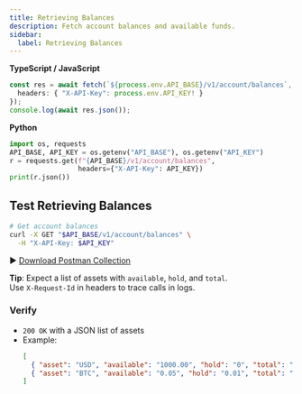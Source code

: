 ```yaml
---
title: Retrieving Balances
description: Fetch account balances and available funds.
sidebar:
  label: Retrieving Balances
---
```


**TypeScript / JavaScript**
```ts
const res = await fetch(`${process.env.API_BASE}/v1/account/balances`, {
  headers: { "X-API-Key": process.env.API_KEY! }
});
console.log(await res.json());
```

**Python**
```py
import os, requests
API_BASE, API_KEY = os.getenv("API_BASE"), os.getenv("API_KEY")
r = requests.get(f"{API_BASE}/v1/account/balances",
                 headers={"X-API-Key": API_KEY})
print(r.json())
```

## Test Retrieving Balances

```bash
# Get account balances
curl -X GET "$API_BASE/v1/account/balances" \
  -H "X-API-Key: $API_KEY"
```

▶️ [Download Postman Collection](/securitypro.postman_collection.json)

**Tip**: Expect a list of assets with `available`, `hold`, and `total`.\
Use `X-Request-Id` in headers to trace calls in logs.

### Verify

- `200 OK` with a JSON list of assets  
- Example:
  ```json
  [
    { "asset": "USD", "available": "1000.00", "hold": "0", "total": "1000.00" },
    { "asset": "BTC", "available": "0.05", "hold": "0.01", "total": "0.06" }
  ]
  ```